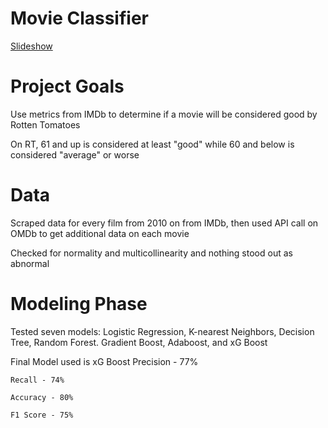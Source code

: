# Movie Classifier

[Slideshow](https://docs.google.com/presentation/d/1sC_LHiYveaq3vvDj5L8S7d0OH5hgnVQEjt75xUpMHqg/edit?usp=sharing)

# Project Goals

  Use metrics from IMDb to determine if a movie will be considered good by Rotten Tomatoes
  
  On RT, 61 and up is considered at least "good" while 60 and below is considered "average" or worse
  
# Data

  Scraped data for every film from 2010 on from IMDb, then used API call on OMDb to get additional data on each movie
  
  Checked for normality and multicollinearity and nothing stood out as abnormal
  
# Modeling Phase

  Tested seven models: Logistic Regression, K-nearest Neighbors, Decision Tree, Random Forest. Gradient Boost, Adaboost, and xG Boost
  
  Final Model used is xG Boost
    Precision - 77%
    
    Recall - 74%
    
    Accuracy - 80%
    
    F1 Score - 75%
    
